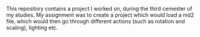 This repository contains a project I worked on, during the third cemester of my studies. My assignment was to create a project which would load a md2 file, which would then go through different actions (such as rotation and scaling), lighting etc. 
